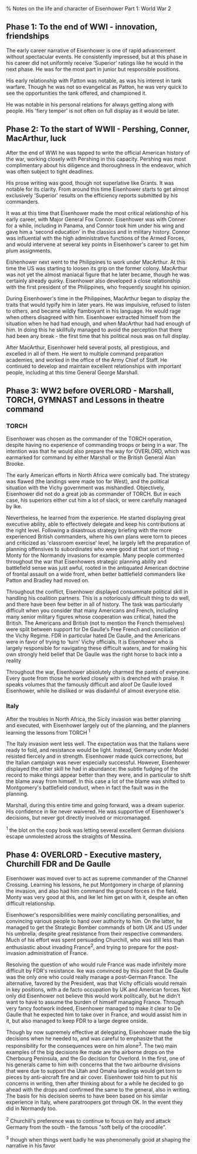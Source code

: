 % Notes on the life and character of Eisenhower Part 1: World War 2

## Phase 1: To the end of WWI - innovation, friendships

<div class="tufte-section">
<div class="main-text">

The early career narrative of Eisenhower is one of rapid advancement without spectacular events. He consistently impressed, but at this phase in his career did not uniformly receive 'Superior' ratings like he would in the next phase. He was for the most part in junior but responsible positions.

His early relationship with Patton was notable, as was his interest in tank warfare. Though he was not so evangelical as Patton, he was very quick to see the opportunities the tank offered, and championed it.

He was notable in his personal relations for always getting along with people. His 'fiery temper' is not often on full display as it would be later.

</div>
</div>

## Phase 2: To the start of WWII - Pershing, Conner, MacArthur, luck

<div class="tufte-section">
<div class="main-text">

After the end of WWI he was tapped to write the official American history of the war, working closely with Pershing in this capacity. Pershing was most complimentary about his diligence and thoroughness in the endeavor, which was often subject to tight deadlines.

His prose writing was good, though not superlative like Grants. It was notable for its clarity. From around this time Eisenhower starts to get almost exclusively 'Superior' results on the efficiency reports submitted by his commanders.

It was at this time that Eisenhower made the most critical relationship of his early career, with Major General Fox Connor. Eisenhower was with Conner for a while, including in Panama, and Connor took him under his wing and gave him a 'second education' in the classics and in military history. Connor was influential with the high administrative functions of the Armed Forces, and would intervene at several key points in Eisenhower's career to get him plum assignments.

Eishenhower next went to the Philippines to work under MacArthur. At this time the US was starting to loosen its grip on the former colony. MacArthur was not yet the almost maniacal figure that he later became, though he was certainly already quirky. Eisenhower also developed a close relationship with the first president of the Philippines, who frequently sought his opinion.

During Eisenhower's time in the Philippines, MacArthur began to display the traits that would typify him in later years. He was impulsive, refused to listen to others, and became wildly flamboyant in his language. He would rage when others disagreed with him. Eisenhower extracted himself from the situation when he had had enough, and when MacArthur had had enough of him. In doing this he skillfully managed to avoid the perception that there had been any break - the first time that his political nous was on full display.

After MacArthur, Eisenhower held several posts, all prestigious, and excelled in all of them. He went to multiple command preparation academies, and worked in the office of the Army Chief of Staff. He continued to develop and maintain excellent relationships with important people, including at this time General George Marshall.
</div>
</div>

## Phase 3: WW2 before OVERLORD - Marshall, TORCH, GYMNAST and Lessons in theatre command

### TORCH

<div class="tufte-section">
<div class="main-text">

Eisenhower was chosen as the commander of the TORCH operation, despite having no experience of commanding troops or being in a war. The intention was that he would also prepare the way for OVERLORD, which was earmarked for command by either Marshall or the British General Alan Brooke.

The early American efforts in North Africa were comically bad. The strategy was flawed (the landings were made too far West), and the political situation with the Vichy government was mishandled. Objectively, Eisenhower did not do a great job as commander of TORCH. But in each case, his superiors either cut him a lot of slack, or were carefully managed by Ike.

Nevertheless, he learned from the experience. He started displaying great executive ability, able to effectively delegate and keep his contributions at the right level. Following a disastrous strategy briefing with the more experienced British commanders, where his own plans were torn to pieces and criticized as 'classroom exercise' level, he largely left the preparation of planning offensives to subordinates who were good at that sort of thing - Monty for the Normandy invasions for example. Many people commented throughout the war that Eisenhowers strategic planning ability and battlefield sense was just awful, rooted in the antiquated American doctrine of frontal assault on a wide front, when better battlefield commanders like Patton and Bradley had moved on.

Throughout the conflict, Eisenhower displayed consummate political skill in handling his coalition partners. This is a notoriously difficult thing to do well, and there have been few better in all of history. The task was particularly difficult when you consider that many Americans and French, including many senior military figures whose cooperation was critical, hated the British. The Americans and British (not to mention the French themselves) were split between support for De Gaulle's Free French and conciliation of the Vichy Regime. FDR in particular hated De Gaulle, and the Americans were in favor of trying to 'turn' Vichy officials. It is Eisenhower who is largely responsible for navigating these difficult waters, and for making his own strongly held belief that De Gaulle was the right horse to back into a reality

Throughout the war, Eisenhower absolutely charmed the pants of everyone. Every quote from those he worked closely with is drenched with praise. It speaks volumes that the famously difficult and aloof De Gaulle loved Eisenhower, while he disliked or was disdainful of almost everyone else.

</div></div>

### Italy

<div class="tufte-section">
<div class="main-text">

After the troubles in North Africa, the Sicily invasion was better planning and executed, with Eisenhower largely out of the planning, and the planners learning the lessons from TORCH <sup>1</sup>

The Italy invasion went less well. The expectation was that the Italians were ready to fold, and resistance would be light. Instead, Germany under Model resisted fiercely and in strength. Eisenhower made quick corrections, but the Italian campaign was never especially successful. However, Eisenhower displayed the other skill he had in abundance: the subtle fudging of the record to make things appear better than they were, and in particular to shift the blame away from himself. In this case a lot of the blame was shifted to Montgomery's battlefield conduct, when in fact the fault was in the planning.

Marshall, during this entire time and going forward, was a dream superior. His confidence in Ike never waivered. He was supportive of Eisenhower's decisions, but never got directly involved or micromanaged.
</div>

<div class="sidenotes">
<sup>1</sup> the blot on the copy book was letting several excellent German divisions escape unmolested across the straights of Messina. 
</div>
</div>

## Phase 4: OVERLORD - Executive mastery, Churchill FDR and De Gaulle

<div class="tufte-section">
<div class="main-text">

Eisenhower was moved over to act as supreme commander of the Channel Crossing. Learning his lessons, he put Montgomery in charge of planning the invasion, and also had him command the ground forces in the field. Monty was very good at this, and Ike let him get on with it, despite an often difficult relationship.

Eisenhower's responsibilities were mainly conciliating personalities, and convincing various people to hand over authority to him. On the latter, he managed to get the Strategic Bomber commands of both UK and US under his umbrella, despite great resistance from their respective commanders. Much of his effort was spent persuading Churchill, who was still less than enthusiastic about invading France<sup>2</sup>, and trying to prepare for the post-invasion administration of France.

Resolving the question of who would rule France was made infinitely more difficult by FDR's resistance. Ike was convinced by this point that De Gaulle was the only one who could really manage a post-German France. The alternative, favored by the President, was that Vichy officials would remain in key positions, with a de facto occupation by UK and American forces. Not only did Eisenhower not believe this would work politically, but he didn't want to have to assume the burden of himself managing France. Through very fancy footwork indeed, Eisenhower managed to make it clear to De Gaulle that he expected him to take over in France, and would assist him in it, but also managed to keep FDR to a large degree onside.

Though by now supremely effective at delegating, Eisenhower made the big decisions when he needed to, and was careful to emphasize that the responsibility for the consequences were on him alone<sup>3</sup>. The two main examples of the big decisions Ike made are the airborne drops on the Cherbourg Peninsula, and the Go decision for Overlord. In the first, one of his generals came to him with concerns that the two airbourne divisions that were due to support the Utah and Omaha landings would get torn to pieces by anti-aircraft fire and air cover. Eisenhower told him to put his concerns in writing, then after thinking about for a while he decided to go ahead with the drops and confirmed the same to the general, also in writing. The basis for his decision seems to have been based on his similar experience in Italy, where paratroopers got through OK. In the event they did in Normandy too.
</div>
<div class="sidenotes">
<sup>2</sup> Churchill's preference was to continue to focus on Italy and attack Germany from the south - the famous "soft belly of the crocodile".

<sup>3</sup> though when things went badly he was phenomenally good at shaping the narrative in his favor
</div>
</div>
